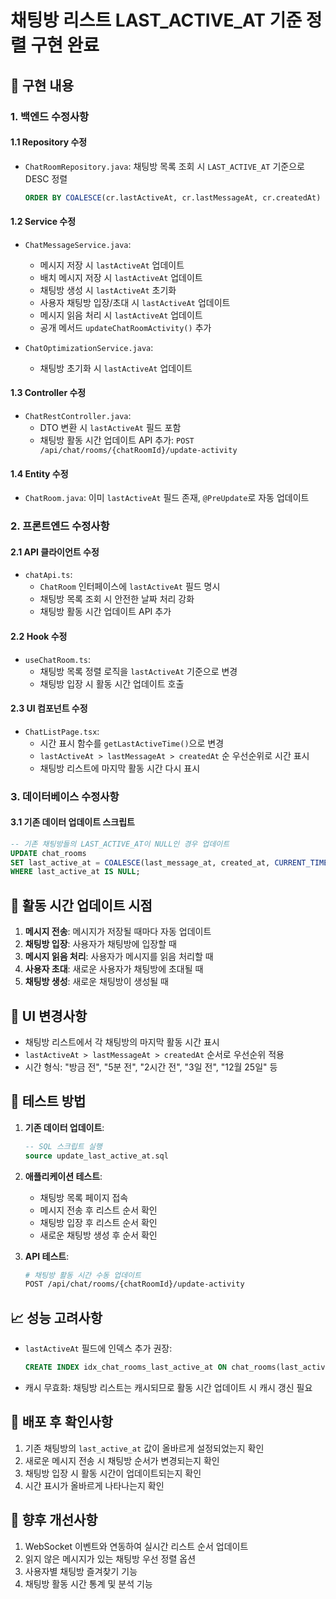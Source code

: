 # 채팅방 리스트 LAST_ACTIVE_AT 기준 정렬 구현 완료

## 🎯 구현 내용

### 1. 백엔드 수정사항

#### 1.1 Repository 수정
- `ChatRoomRepository.java`: 채팅방 목록 조회 시 `LAST_ACTIVE_AT` 기준으로 DESC 정렬
  ```sql
  ORDER BY COALESCE(cr.lastActiveAt, cr.lastMessageAt, cr.createdAt) DESC
  ```

#### 1.2 Service 수정
- `ChatMessageService.java`:
  - 메시지 저장 시 `lastActiveAt` 업데이트
  - 배치 메시지 저장 시 `lastActiveAt` 업데이트
  - 채팅방 생성 시 `lastActiveAt` 초기화
  - 사용자 채팅방 입장/초대 시 `lastActiveAt` 업데이트
  - 메시지 읽음 처리 시 `lastActiveAt` 업데이트
  - 공개 메서드 `updateChatRoomActivity()` 추가

- `ChatOptimizationService.java`:
  - 채팅방 초기화 시 `lastActiveAt` 업데이트

#### 1.3 Controller 수정
- `ChatRestController.java`:
  - DTO 변환 시 `lastActiveAt` 필드 포함
  - 채팅방 활동 시간 업데이트 API 추가: `POST /api/chat/rooms/{chatRoomId}/update-activity`

#### 1.4 Entity 수정
- `ChatRoom.java`: 이미 `lastActiveAt` 필드 존재, `@PreUpdate`로 자동 업데이트

### 2. 프론트엔드 수정사항

#### 2.1 API 클라이언트 수정
- `chatApi.ts`:
  - `ChatRoom` 인터페이스에 `lastActiveAt` 필드 명시
  - 채팅방 목록 조회 시 안전한 날짜 처리 강화
  - 채팅방 활동 시간 업데이트 API 추가

#### 2.2 Hook 수정
- `useChatRoom.ts`:
  - 채팅방 목록 정렬 로직을 `lastActiveAt` 기준으로 변경
  - 채팅방 입장 시 활동 시간 업데이트 호출

#### 2.3 UI 컴포넌트 수정
- `ChatListPage.tsx`:
  - 시간 표시 함수를 `getLastActiveTime()`으로 변경
  - `lastActiveAt > lastMessageAt > createdAt` 순 우선순위로 시간 표시
  - 채팅방 리스트에 마지막 활동 시간 다시 표시

### 3. 데이터베이스 수정사항

#### 3.1 기존 데이터 업데이트 스크립트
```sql
-- 기존 채팅방들의 LAST_ACTIVE_AT이 NULL인 경우 업데이트
UPDATE chat_rooms 
SET last_active_at = COALESCE(last_message_at, created_at, CURRENT_TIMESTAMP)
WHERE last_active_at IS NULL;
```

## 🔄 활동 시간 업데이트 시점

1. **메시지 전송**: 메시지가 저장될 때마다 자동 업데이트
2. **채팅방 입장**: 사용자가 채팅방에 입장할 때
3. **메시지 읽음 처리**: 사용자가 메시지를 읽음 처리할 때
4. **사용자 초대**: 새로운 사용자가 채팅방에 초대될 때
5. **채팅방 생성**: 새로운 채팅방이 생성될 때

## 🎨 UI 변경사항

- 채팅방 리스트에서 각 채팅방의 마지막 활동 시간 표시
- `lastActiveAt > lastMessageAt > createdAt` 순서로 우선순위 적용
- 시간 형식: "방금 전", "5분 전", "2시간 전", "3일 전", "12월 25일" 등

## 🔧 테스트 방법

1. **기존 데이터 업데이트**:
   ```sql
   -- SQL 스크립트 실행
   source update_last_active_at.sql
   ```

2. **애플리케이션 테스트**:
   - 채팅방 목록 페이지 접속
   - 메시지 전송 후 리스트 순서 확인
   - 채팅방 입장 후 리스트 순서 확인
   - 새로운 채팅방 생성 후 순서 확인

3. **API 테스트**:
   ```bash
   # 채팅방 활동 시간 수동 업데이트
   POST /api/chat/rooms/{chatRoomId}/update-activity
   ```

## 📈 성능 고려사항

- `lastActiveAt` 필드에 인덱스 추가 권장:
  ```sql
  CREATE INDEX idx_chat_rooms_last_active_at ON chat_rooms(last_active_at DESC);
  ```

- 캐시 무효화: 채팅방 리스트는 캐시되므로 활동 시간 업데이트 시 캐시 갱신 필요

## 🚀 배포 후 확인사항

1. 기존 채팅방의 `last_active_at` 값이 올바르게 설정되었는지 확인
2. 새로운 메시지 전송 시 채팅방 순서가 변경되는지 확인
3. 채팅방 입장 시 활동 시간이 업데이트되는지 확인
4. 시간 표시가 올바르게 나타나는지 확인

## 🔄 향후 개선사항

1. WebSocket 이벤트와 연동하여 실시간 리스트 순서 업데이트
2. 읽지 않은 메시지가 있는 채팅방 우선 정렬 옵션
3. 사용자별 채팅방 즐겨찾기 기능
4. 채팅방 활동 시간 통계 및 분석 기능
